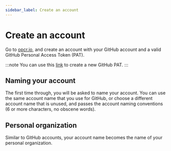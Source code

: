 ```yaml
---
sidebar_label: Create an account
---
```


# Create an account

Go to [opcr.io](https://opcr.io), and create an account with your GitHub account and a valid 
GitHub Personal Access Token (PAT).

:::note
You can use this [link](https://github.com/settings/tokens) to create a new GitHub PAT.
:::

## Naming your account

The first time through, you will be asked to name your account. You can use the same account 
name that you use for GitHub, or choose a different account name that is unused, and passes 
the account naming conventions (6 or more characters, no obscene words).

## Personal organization

Similar to GitHub accounts, your account name becomes the name of your personal organization.
